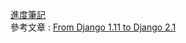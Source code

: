 [進度筆記](https://www.notion.so/f20ecb0a6f994733a6761b8a1722cac4)   
參考文章 : [From Django 1.11 to Django 2.1](https://ithelp.ithome.com.tw/users/20111829/ironman/1804)
